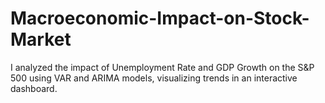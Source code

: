 # Macroeconomic-Impact-on-Stock-Market
I analyzed the impact of Unemployment Rate and GDP Growth on the S&amp;P 500 using VAR and ARIMA models, visualizing trends in an interactive dashboard.
